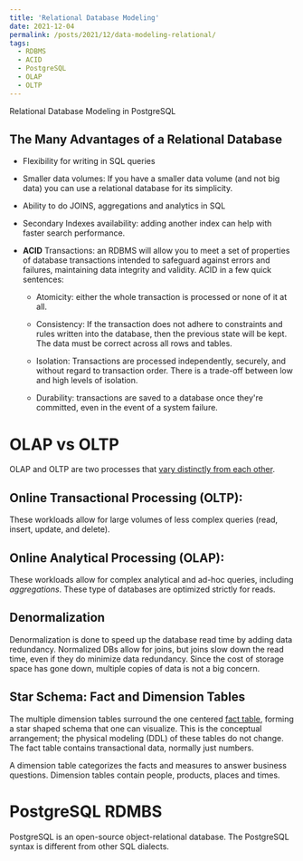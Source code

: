 ```yaml
---
title: 'Relational Database Modeling'
date: 2021-12-04
permalink: /posts/2021/12/data-modeling-relational/
tags:
  - RDBMS
  - ACID
  - PostgreSQL
  - OLAP
  - OLTP
---
```


Relational Database Modeling in PostgreSQL

The Many Advantages of a Relational Database
------

* Flexibility for writing in SQL queries

* Smaller data volumes: If you have a smaller data volume (and not big data) you can use a relational database for its simplicity.

* Ability to do JOINS, aggregations and analytics in SQL

* Secondary Indexes availability: adding another index can help with faster search performance.

* **ACID** Transactions: an RDBMS will allow you to meet a set of properties of database transactions intended to safeguard against errors and failures, maintaining data integrity and validity. ACID in a few quick sentences:

    * Atomicity: either the whole transaction is processed or none of it at all.

    * Consistency: If the transaction does not adhere to constraints and rules written into the database, then the previous state will be kept. The data must be correct across all rows and tables.

    * Isolation: Transactions are processed independently, securely, and without regard to transaction order. There is a trade-off between low and high levels of isolation.

    * Durability: transactions are saved to a database once they're committed, even in the event of a system failure.


OLAP vs OLTP
======

OLAP and OLTP are two processes that
[vary distinctly from each other](https://stackoverflow.com/questions/21900185/what-are-oltp-and-olap-what-is-the-difference-between-them).

Online Transactional Processing (OLTP):
------
These workloads allow for large volumes of less complex queries (read, insert, update, and delete).

Online Analytical Processing (OLAP):
------
These workloads allow for complex analytical and ad-hoc queries, including *aggregations*. These type of databases are optimized strictly for reads.

Denormalization
------
Denormalization is done to speed up the database read time by adding data redundancy. Normalized DBs allow for joins, but joins slow down the read time, even if they do minimize data redundancy. Since the cost of storage space has gone down, multiple copies of data is not a big concern.

Star Schema: Fact and Dimension Tables
------
The multiple dimension tables surround the one centered [fact table](https://en.wikipedia.org/wiki/Fact_table),
forming a star shaped schema that one can visualize.
This is the conceptual arrangement; the physical modeling (DDL) of these tables do not change.
The fact table contains transactional data, normally just numbers.

A dimension table categorizes the facts and measures to answer business questions. 
Dimension tables contain people, products, places and times.

PostgreSQL RDMBS
======

PostgreSQL is an open-source object-relational database.
The PostgreSQL syntax is different from other SQL dialects.
